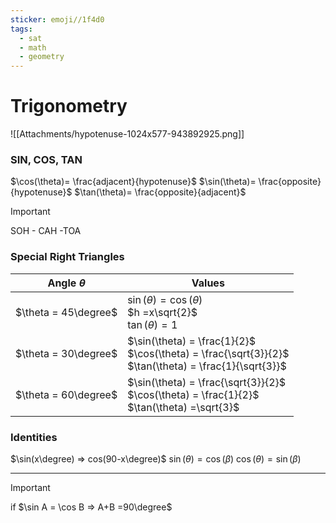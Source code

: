 ```yaml
---
sticker: emoji//1f4d0
tags:
  - sat
  - math
  - geometry
---
```

# Trigonometry
![[Attachments/hypotenuse-1024x577-943892925.png]]
### SIN, COS, TAN

$\cos(\theta)= \frac{adjacent}{hypotenuse}$
$\sin(\theta)= \frac{opposite}{hypotenuse}$
$\tan(\theta)= \frac{opposite}{adjacent}$

> [!important] 
> SOH - CAH -TOA



### Special Right Triangles


| Angle $\theta$       | Values                                                                                                         |
| -------------------- | -------------------------------------------------------------------------------------------------------------- |
| $\theta = 45\degree$ | $\sin(\theta) = \cos(\theta)$<br>$h =x\sqrt{2}$<br>$\tan(\theta) = 1$<br>                                      |
| $\theta = 30\degree$ | $\sin(\theta) = \frac{1}{2}$<br>$\cos(\theta) = \frac{\sqrt{3}}{2}$<br>$\tan(\theta) = \frac{1}{\sqrt{3}}$<br> |
| $\theta = 60\degree$ | $\sin(\theta) = \frac{\sqrt{3}}{2}$<br>$\cos(\theta) = \frac{1}{2}$<br>$\tan(\theta) =\sqrt{3}$                |

### Identities
$\sin(x\degree) => cos(90-x\degree)$
$\sin(\theta) = \cos(\beta)$
$\cos(\theta) = \sin(\beta)$

---

> [!important] 
> if $\sin A = \cos B  => A+B =90\degree$


